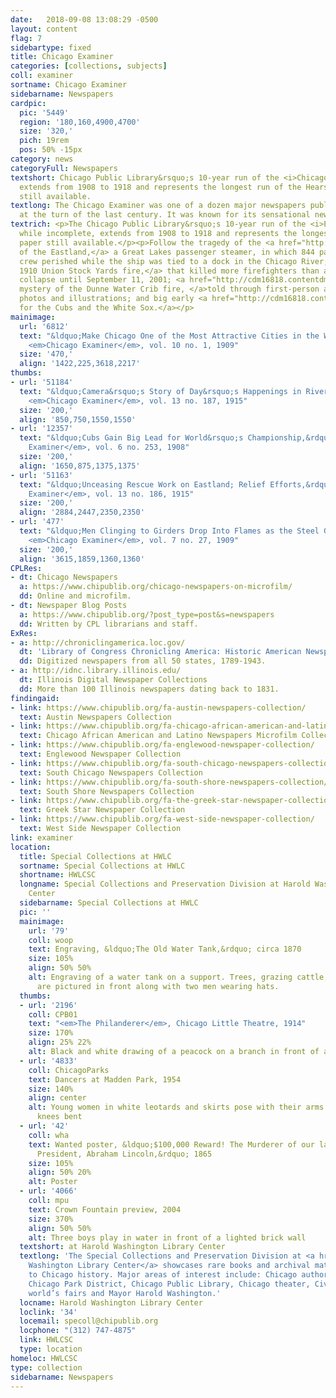 ```yaml
---
date:   2018-09-08 13:08:29 -0500
layout: content
flag: 7
sidebartype: fixed
title: Chicago Examiner
categories: [collections, subjects]
coll: examiner
sortname: Chicago Examiner
sidebarname: Newspapers
cardpic:
  pic: '5449'
  region: '180,160,4900,4700'
  size: '320,'
  pich: 19rem
  pos: 50% -15px
category: news
categoryFull: Newspapers
textshort: Chicago Public Library&rsquo;s 10-year run of the <i>Chicago Examiner</i>
  extends from 1908 to 1918 and represents the longest run of the Hearst newspaper
  still available.
textlong: The Chicago Examiner was one of a dozen major newspapers published in Chicago
  at the turn of the last century. It was known for its sensational news stories.
textrich: <p>The Chicago Public Library&rsquo;s 10-year run of the <i>Examiner,</i>
  while incomplete, extends from 1908 to 1918 and represents the longest run of the
  paper still available.</p><p>Follow the tragedy of the <a href="http://cdm16818.contentdm.oclc.org/digital/search/collection/examiner/searchterm/Eastland!1/field/subjea!page/mode/any!exact/conn/and!and/order/nosortt">shipwreck
  of the Eastland,</a> a Great Lakes passenger steamer, in which 844 passengers and
  crew perished while the ship was tied to a dock in the Chicago River; the <a href="http://cdm16818.contentdm.oclc.org/digital/search/collection/examiner/searchterm/Union!1/field/subjea!page/mode/any!exact/conn/and!and/order/nosort">infamous
  1910 Union Stock Yards fire,</a> that killed more firefighters than any building
  collapse until September 11, 2001; <a href="http://cdm16818.contentdm.oclc.org/digital/search/collection/examiner/searchterm/Dunne!1/field/subjea!page/mode/any!exact/conn/and!and/order/nosortt">the
  mystery of the Dunne Water Crib fire, </a>told through first-person accounts, reportage,
  photos and illustrations; and big early <a href="http://cdm16818.contentdm.oclc.org/digital/search/collection/examiner/searchterm/Cubs%20Sox!1/field/subjea!page/mode/any!exact/conn/and!and/order/nosort">wins
  for the Cubs and the White Sox.</a></p>
mainimage:
  url: '6812'
  text: "&ldquo;Make Chicago One of the Most Attractive Cities in the World,&rdquo;
    <em>Chicago Examiner</em>, vol. 10 no. 1, 1909"
  size: '470,'
  align: '1422,225,3618,2217'
thumbs:
- url: '51184'
  text: "&ldquo;Camera&rsquo;s Story of Day&rsquo;s Happenings in River Horror,&rdquo;
    <em>Chicago Examiner</em>, vol. 13 no. 187, 1915"
  size: '200,'
  align: '850,750,1550,1550'
- url: '12357'
  text: "&ldquo;Cubs Gain Big Lead for World&rsquo;s Championship,&rdquo; <em>Chicago
    Examiner</em>, vol. 6 no. 253, 1908"
  size: '200,'
  align: '1650,875,1375,1375'
- url: '51163'
  text: "&ldquo;Unceasing Rescue Work on Eastland; Relief Efforts,&rdquo; <em>Chicago
    Examiner</em>, vol. 13 no. 186, 1915"
  size: '200,'
  align: '2884,2447,2350,2350'
- url: '477'
  text: "&ldquo;Men Clinging to Girders Drop Into Flames as the Steel Grows Red Hot,&rdquo;
    <em>Chicago Examiner</em>, vol. 7 no. 27, 1909"
  size: '200,'
  align: '3615,1859,1360,1360'
CPLRes:
- dt: Chicago Newspapers
  a: https://www.chipublib.org/chicago-newspapers-on-microfilm/
  dd: Online and microfilm.
- dt: Newspaper Blog Posts
  a: https://www.chipublib.org/?post_type=post&s=newspapers
  dd: Written by CPL librarians and staff.
ExRes:
- a: http://chroniclingamerica.loc.gov/
  dt: 'Library of Congress Chronicling America: Historic American Newspapers'
  dd: Digitized newspapers from all 50 states, 1789-1943.
- a: http://idnc.library.illinois.edu/
  dt: Illinois Digital Newspaper Collections
  dd: More than 100 Illinois newspapers dating back to 1831.
findingaid:
- link: https://www.chipublib.org/fa-austin-newspapers-collection/
  text: Austin Newspapers Collection
- link: https://www.chipublib.org/fa-chicago-african-american-and-latino-newspapers-microfilm-collection/
  text: Chicago African American and Latino Newspapers Microfilm Collection
- link: https://www.chipublib.org/fa-englewood-newspaper-collection/
  text: Englewood Newspaper Collection
- link: https://www.chipublib.org/fa-south-chicago-newspapers-collection/
  text: South Chicago Newspapers Collection
- link: https://www.chipublib.org/fa-south-shore-newspapers-collection/
  text: South Shore Newspapers Collection
- link: https://www.chipublib.org/fa-the-greek-star-newspaper-collection
  text: Greek Star Newspaper Collection
- link: https://www.chipublib.org/fa-west-side-newspaper-collection/
  text: West Side Newspaper Collection
link: examiner
location:
  title: Special Collections at HWLC
  sortname: Special Collections at HWLC
  shortname: HWLCSC
  longname: Special Collections and Preservation Division at Harold Washington Library
    Center
  sidebarname: Special Collections at HWLC
  pic: ''
  mainimage:
    url: '79'
    coll: woop
    text: Engraving, &ldquo;The Old Water Tank,&rdquo; circa 1870
    size: 105%
    align: 50% 50%
    alt: Engraving of a water tank on a support. Trees, grazing cattle, and a fence
      are pictured in front along with two men wearing hats.
  thumbs:
  - url: '2196'
    coll: CPB01
    text: "<em>The Philanderer</em>, Chicago Little Theatre, 1914"
    size: 170%
    align: 25% 22%
    alt: Black and white drawing of a peacock on a branch in front of an orange circle
  - url: '4833'
    coll: ChicagoParks
    text: Dancers at Madden Park, 1954
    size: 140%
    align: center
    alt: Young women in white leotards and skirts pose with their arms extended and
      knees bent
  - url: '42'
    coll: wha
    text: Wanted poster, &ldquo;$100,000 Reward! The Murderer of our late beloved
      President, Abraham Lincoln,&rdquo; 1865
    size: 105%
    align: 50% 20%
    alt: Poster
  - url: '4066'
    coll: mpu
    text: Crown Fountain preview, 2004
    size: 370%
    align: 50% 50%
    alt: Three boys play in water in front of a lighted brick wall
  textshort: at Harold Washington Library Center
  textlong: 'The Special Collections and Preservation Division at <a href="https://www.chipublib.org/locations/34">Harold
    Washington Library Center</a> showcases rare books and archival material relating
    to Chicago history. Major areas of interest include: Chicago authors and publishing,
    Chicago Park District, Chicago Public Library, Chicago theater, Civil War, Chicago’s
    world’s fairs and Mayor Harold Washington.'
  locname: Harold Washington Library Center
  loclink: '34'
  locemail: specoll@chipublib.org
  locphone: "(312) 747-4875"
  link: HWLCSC
  type: location
homeloc: HWLCSC
type: collection
sidebarname: Newspapers
---
```

